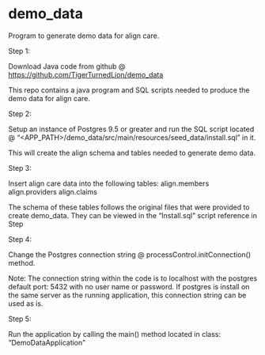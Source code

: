 # demo_data
Program to generate demo data for align care.

Step 1:

Download Java code from github @ https://github.com/TigerTurnedLion/demo_data

This repo contains a java program and SQL scripts needed to produce the demo data for align care.

Step 2:

Setup an instance of Postgres 9.5 or greater and run the SQL script located @
 “<APP_PATH>/demo_data/src/main/resources/seed_data/install.sql” in it.

This will create the align schema and tables needed to generate demo data.

Step 3:

Insert align care data into the following tables:
align.members
align.providers
align.claims

The schema of these tables follows the original files that were provided to create demo_data.  They can be viewed in the “Install.sql” script reference in Step

Step 4:

Change the Postgres connection string @ processControl.initConnection() method.

Note: The connection string within the code is to localhost with the postgres default port: 5432 with no user name or password.  If postgres is install on the same server as the running application, this connection string can be used as is.

Step 5:

Run the application by calling the main() method located in class: “DemoDataApplication"
